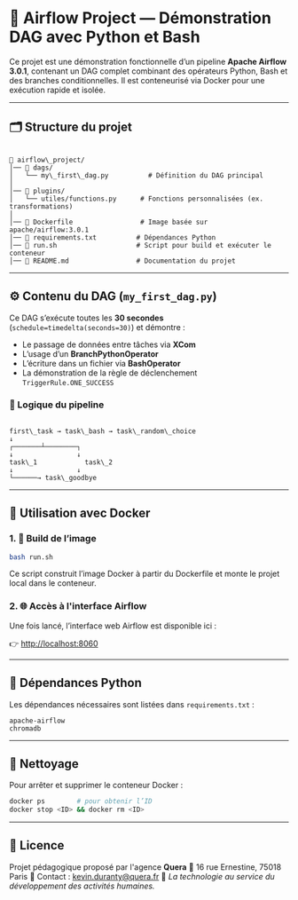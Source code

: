# 🚀 Airflow Project — Démonstration DAG avec Python et Bash

Ce projet est une démonstration fonctionnelle d’un pipeline **Apache Airflow 3.0.1**, contenant un DAG complet combinant des opérateurs Python, Bash et des branches conditionnelles. Il est conteneurisé via Docker pour une exécution rapide et isolée.

---

## 🗂 Structure du projet

```

📁 airflow\_project/
│── 📁 dags/
│   └── my\_first\_dag.py          # Définition du DAG principal
│
│── 📁 plugins/
│   └── utiles/functions.py      # Fonctions personnalisées (ex. transformations)
│
│── 🐳 Dockerfile                 # Image basée sur apache/airflow:3.0.1
│── 📄 requirements.txt          # Dépendances Python
│── 🐚 run.sh                    # Script pour build et exécuter le conteneur
│── 📘 README.md                 # Documentation du projet

```

---

## ⚙️ Contenu du DAG (`my_first_dag.py`)

Ce DAG s’exécute toutes les **30 secondes** (`schedule=timedelta(seconds=30)`) et démontre :

- Le passage de données entre tâches via **XCom**
- L’usage d’un **BranchPythonOperator**
- L’écriture dans un fichier via **BashOperator**
- La démonstration de la règle de déclenchement `TriggerRule.ONE_SUCCESS`

### 🔄 Logique du pipeline

```

first\_task → task\_bash → task\_random\_choice
↓
┌───────┴────────┐
↓                ↓
task\_1            task\_2
↓                ↓
└──────→ task\_goodbye

````

---

## 🐳 Utilisation avec Docker

### 1. 🔨 Build de l’image

```bash
bash run.sh
````

Ce script construit l’image Docker à partir du Dockerfile et monte le projet local dans le conteneur.

### 2. 🌐 Accès à l'interface Airflow

Une fois lancé, l’interface web Airflow est disponible ici :

👉 [http://localhost:8060](http://localhost:8060)

---

## 🧪 Dépendances Python

Les dépendances nécessaires sont listées dans `requirements.txt` :

```
apache-airflow
chromadb
```

---

## 🧼 Nettoyage

Pour arrêter et supprimer le conteneur Docker :

```bash
docker ps        # pour obtenir l’ID
docker stop <ID> && docker rm <ID>
```

---

## 📜 Licence

Projet pédagogique proposé par l'agence **Quera**
📍 16 rue Ernestine, 75018 Paris
📧 Contact : [kevin.duranty@quera.fr](mailto:kevin.duranty@quera.fr)
🧠 *La technologie au service du développement des activités humaines.*

